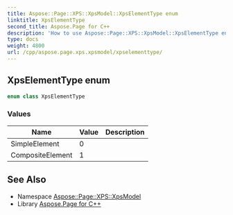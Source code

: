 ```yaml
---
title: Aspose::Page::XPS::XpsModel::XpsElementType enum
linktitle: XpsElementType
second_title: Aspose.Page for C++
description: 'How to use Aspose::Page::XPS::XpsModel::XpsElementType enum in C++.'
type: docs
weight: 4800
url: /cpp/aspose.page.xps.xpsmodel/xpselementtype/
---
```

## XpsElementType enum




```cpp
enum class XpsElementType
```

### Values

| Name | Value | Description |
| --- | --- | --- |
| SimpleElement | 0 |  |
| CompositeElement | 1 |  |

## See Also

* Namespace [Aspose::Page::XPS::XpsModel](../)
* Library [Aspose.Page for C++](../../)

